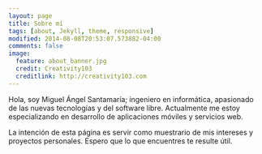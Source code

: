 ```yaml
---
layout: page
title: Sobre mí
tags: [about, Jekyll, theme, responsive]
modified: 2014-08-08T20:53:07.573882-04:00
comments: false
image:
  feature: about_banner.jpg
  credit: Creativity103
  creditlink: http://creativity103.com
---
```


Hola, soy Miguel Ángel Santamaría; ingeniero en informática, apasionado de las nuevas tecnologías y del software libre. Actualmente me estoy especializando en desarrollo de aplicaciones móviles y servicios web.

La intención de esta página es servir como muestrario de mis intereses y proyectos personales. Espero que lo que encuentres te resulte útil.
